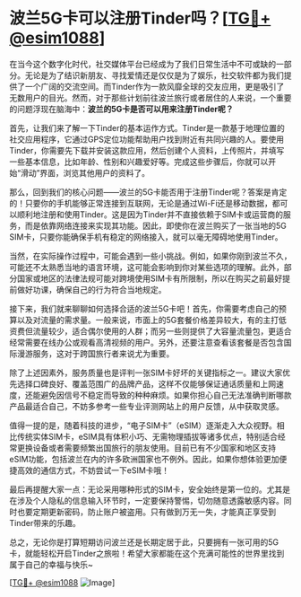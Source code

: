 # 波兰5G卡可以注册Tinder吗？[[TG💪+ @esim1088](https://t.me/s/esim1088)]

在当今这个数字化时代，社交媒体平台已经成为了我们日常生活中不可或缺的一部分。无论是为了结识新朋友、寻找爱情还是仅仅是为了娱乐，社交软件都为我们提供了一个广阔的交流空间。而Tinder作为一款风靡全球的交友应用，更是吸引了无数用户的目光。然而，对于那些计划前往波兰旅行或者居住的人来说，一个重要的问题浮现在脑海中：**波兰的5G卡是否可以用来注册Tinder呢？**

首先，让我们来了解一下Tinder的基本运作方式。Tinder是一款基于地理位置的社交应用程序，它通过GPS定位功能帮助用户找到附近有共同兴趣的人。要使用Tinder，你需要先下载并安装这款应用，然后创建个人资料，上传照片，并填写一些基本信息，比如年龄、性别和兴趣爱好等。完成这些步骤后，你就可以开始“滑动”界面，浏览其他用户的资料了。

那么，回到我们的核心问题——波兰的5G卡能否用于注册Tinder呢？答案是肯定的！只要你的手机能够正常连接到互联网，无论是通过Wi-Fi还是移动数据，都可以顺利地注册和使用Tinder。这是因为Tinder并不直接依赖于SIM卡或运营商的服务，而是依靠网络连接来实现其功能。因此，即使你在波兰购买了一张当地的5G SIM卡，只要你能确保手机有稳定的网络接入，就可以毫无障碍地使用Tinder。

当然，在实际操作过程中，可能会遇到一些小挑战。例如，如果你刚到波兰不久，可能还不太熟悉当地的语言环境，这可能会影响到你对某些选项的理解。此外，部分国家或地区的法律法规可能对跨境使用SIM卡有所限制，所以在购买之前最好提前做好功课，确保自己的行为符合当地规定。

接下来，我们就来聊聊如何选择合适的波兰5G卡吧！首先，你需要考虑自己的预算以及对流量的需求量。一般来说，市面上的5G套餐价格差异较大，有的主打低资费但流量较少，适合偶尔使用的人群；而另一些则提供了大容量流量包，更适合经常需要在线办公或观看高清视频的用户。另外，还要注意查看该套餐是否包含国际漫游服务，这对于跨国旅行者来说尤为重要。

除了上述因素外，服务质量也是评判一张SIM卡好坏的关键指标之一。建议大家优先选择口碑良好、覆盖范围广的品牌产品，这样不仅能够保证通话质量和上网速度，还能避免因信号不稳定而导致的种种麻烦。如果你担心自己无法准确判断哪款产品最适合自己，不妨多参考一些专业评测网站上的用户反馈，从中获取灵感。

值得一提的是，随着科技的进步，“电子SIM卡”（eSIM）逐渐走入大众视野。相比传统实体SIM卡，eSIM具有体积小巧、无需物理插拔等诸多优点，特别适合经常更换设备或者需要频繁出国旅行的朋友使用。目前已有不少国家和地区支持eSIM功能，包括波兰在内的许多欧洲国家也不例外。因此，如果你想体验更加便捷高效的通信方式，不妨尝试一下eSIM卡哦！

最后再提醒大家一点：无论采用哪种形式的SIM卡，安全始终是第一位的。尤其是在涉及个人隐私的信息输入环节时，一定要保持警惕，切勿随意透露敏感内容。同时也要定期更新密码，防止账户被盗用。只有做到万无一失，才能真正享受到Tinder带来的乐趣。

总之，无论你是打算短期访问波兰还是长期定居于此，只要拥有一张可用的5G卡，就能轻松开启Tinder之旅啦！希望大家都能在这个充满可能性的世界里找到属于自己的幸福与快乐~ 

[[TG💪+ @esim1088](https://t.me/s/esim1088) ![Image](https://i.postimg.cc/4NQfJmqS/Snipaste-2025-05-13-00-14-12.png)]